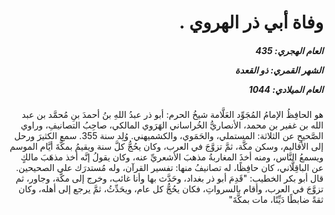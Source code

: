 <h1 dir="rtl">وفاة أبي ذر الهروي .</h1>

<h5 dir="rtl">العام الهجري:  435

الشهر القمري: ذو القعدة

العام الميلادي: 1044</h5>

<p dir="rtl">هو الحافِظُ الإمامُ المُجَوِّد العَلَّامة شيخُ الحرم: أبو ذر عبدُ اللهِ بنُ أحمدَ بنِ مُحمَّد بن عبد الله بن غفير بن محمد، الأنصاريُّ الخُراساني الهَرَوي المالكي، صاحِبُ التصانيفِ، وراوي الصَّحيحِ عن الثلاثة: المستملي، والحَمَوي، والكشميهني. وُلِد سنة 355. سمع الكثيرَ ورحل إلى الأقاليم، وسكن مكَّة، ثمَّ تزوَّجَ في العرب، وكان يحُجُّ كلَّ سنة ويقيمُ بمكَّةَ أيَّام الموسم ويسمعُ النَّاس، ومنه أخذَ المغاربةُ مذهبَ الأشعريِّ عنه، وكان يقولُ إنَّه أخذ مذهَبَ مالكٍ عن الباقِلَّاني، كان حافِظًا، له تصانيفُ منها: تفسير القرآن، وله مُستدرَك على الصحيحين. قال أبو بكر الخطيب: "قَدِمَ أبو ذر بغداد، وحَدَّث بها وأنا غائب، وخرج إلى مكَّة، وجاور، ثم تزوَّجَ في العرب، وأقام بالسرواتِ، فكان يحُجُّ كل عام، ويحَدِّثُ، ثمَّ يرجع إلى أهله، وكان ثقةً ضابطًا دَيِّنًا، مات بمكَّةَ"</p></br>
